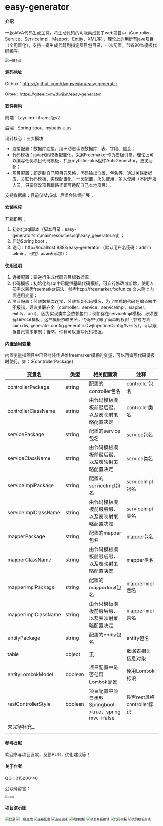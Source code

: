# easy-generator

#### 介绍
一款JAVA代码生成工具，将生成代码的功能集成到了web项目中（Controller、Service、ServiceImpl、Mapper、Entity、XML等），理论上适用所有java项目（全配置化），支持一键生成代码到指定项目包目录，一次配置，节省90%模板代码编写。



<img src="src/main/resources/material/2.png" alt="一键生成" style="zoom:75%;" />



#### 源码地址

Github：https://github.com/dangweijian/easy-generator

Gitee：https://gitee.com/dwjian/easy-generator



#### 软件架构
前端：Layuimini iframe版v2

后端：Spring boot、mybatis-plus

设计核心：三大模块

- 连接配置：数据库连接，用于动态读取数据库、表、字段、信息；
- 代码模板：java代码模板配置化，采用Freemarker作为模板引擎，理论上可以编写任何项目代码模板，扩展mybatis-plus组件AutoGenerator，更灵活化；
- 项目配置：即定制自己项目的风格，代码输出位置、包名等，通过关联数据库、关联代码模板、实现配置化；一次配置，永久使用，多人使用（不同开发人员，只要修改项目跟路径即可适配自己本地项目）；

支持数据库：目前仅MySql、后续会陆续扩展；



#### 安装教程

开箱即用：

1. 初始化sql脚本（脚本目录：easy-generator\src\main\resources\sql\easy_generator.sql）；
2. 启动Spring boot；
3. 访问：http://localhost:8888/easy-generator  （默认用户名密码：admin admin，可在t_user表添加）；



#### 使用说明

1. 连接配置：要逆行生成代码的目标数据源；
2. 代码模板：初始化的sql中已提供基础代码模板，可自行修改或新增，使用人员需求熟悉freemarker语法，参考http://freemarker.foofun.cn  文末附上内置通用变量；
3. 项目配置：关联数据库连接，关联相关代码模板，为了生成的代码在编译器中不报错，建议关联齐全（controller、service、serviceImpl、mapper、entity、xml），因为实现类中会依赖接口；例如存在serviceImpl模板、必须要有service模板；这种模板依赖关系，代码中仅做了简单的校验（参考方法com.dwj.generator.config.generator.DwjInjectionConfig#verify），可以跟据自己需求定制；当然，你也可以重写代码模板。



#### 内置通用变量

内置变量指项目中已经封装传递给freemarker模板的变量，可以再编写代码模板时使用。如：${controllerPackage}

| 变量名               | 类型    | 相关配置项                                            | 注释                       |
| -------------------- | ------- | ----------------------------------------------------- | -------------------------- |
| controllerPackage    | string  | 配置的controller包名                                  | controller包名             |
| controllerClassName  | string  | 由代码模板模板前缀后缀，以及表映射策略配置决定        | controller类名             |
| servicePackage       | string  | 配置的service包名                                     | service包名                |
| serviceClassName     | string  | 由代码模板模板前缀后缀，以及表映射策略配置决定        | service类名                |
| serviceImplPackage   | string  | 配置的serviceImpl包名                                 | serviceImpl包名            |
| serviceImplClassName | string  | 由代码模板模板前缀后缀，以及表映射策略配置决定        | serviceImpl类名            |
| mapperPackage        | string  | 配置的mapper包名                                      | mapper包名                 |
| mapperClassName      | string  | 由代码模板模板前缀后缀，以及表映射策略配置决定        | mapper类名                 |
| mapperImplPackage    | string  | 配置的mapperImpl包名                                  | mapperImpl包名             |
| mapperImplClassName  | string  | 由代码模板模板前缀后缀，以及表映射策略配置决定        | mapperImpl类名             |
| entityPackage        | string  | 配置的entity包名                                      | entity包名                 |
| table                | object  | 无                                                    | 数据表相关信息对象         |
| entityLombokModel    | boolean | 项目配置中是否使用Lombok配置                          | 使用Lombok标识             |
| restControllerStyle  | boolean | 项目配置中项目类型Springboot->true，spring mvc->false | 是否rest风格controller标识 |
| 未完待补充...        |         |                                                       |                            |
|                      |         |                                                       |                            |



#### 参与贡献

欢迎参与项目贡献，反馈BUG，优化建议等！



#### 关于作者

QQ：315200140    

公众号留言：

<img src="src/main/resources/material/9.jpg" alt="公众号" style="zoom:50%;" />

#### 项目演示图

<img src="src/main/resources/material/1.png" alt="登录" style="zoom:75%;" />



<img src="src/main/resources/material/2.png" alt="一键生成" style="zoom:75%;" />



<img src="src/main/resources/material/3.png" alt="连接配置" style="zoom:75%;" />



<img src="src/main/resources/material/4.png" alt="连接编辑" style="zoom:75%;" />



<img src="src/main/resources/material/5.png" alt="项目模板" style="zoom:75%;" />



<img src="src/main/resources/material/6.png" alt="项目模板编辑" style="zoom:75%;" />



<img src="src/main/resources/material/7.png" alt="代码模板" style="zoom:75%;" />



<img src="src/main/resources/material/8.png" alt="代码模板编辑" style="zoom:75%;" />